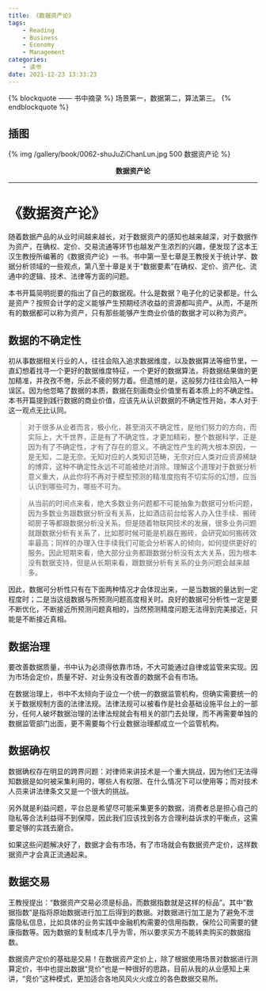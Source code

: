 ```yaml
---
title: 《数据资产论》
tags:
	- Reading
	- Business
	- Economy
	- Management
categories:
	- 读书
date: 2021-12-23 13:33:23
---
```


{% blockquote —— 书中摘录 %}
场景第一，数据第二，算法第三。
{% endblockquote %}

<!-- more -->

## 插图
{% img /gallery/book/0062-shuJuZiChanLun.jpg 500 数据资产论 %}
<p align="center"><b>数据资产论</b></p>

-----

# 《数据资产论》

随着数据产品的从业时间越来越长，对于数据资产的感知也越来越深，对于数据作为资产，在确权、定价、交易流通等环节也越发产生浓烈的兴趣，便发现了这本王汉生教授所编著的《数据资产论》一书。书中第一至七章是王教授关于统计学、数据分析领域的一些观点，第八至十章是关于“数据要素”在确权、定价、资产化、流通中的逻辑、技术、法律等方面的问题。

本书开篇简明扼要的指出了自己的数据观。什么是数据？电子化的记录都是。什么是资产？按照会计学的定义能够产生预期经济收益的资源都叫资产。从而，不是所有的数据都可以称为资产，只有那些能够产生商业价值的数据才可以称为资产。

## 数据的不确定性

初从事数据相关行业的人，往往会陷入追求数据维度，以及数据算法等细节里，一直幻想着找寻一个更好的数据维度特征，一个更好的数据算法，将数据结果做的更加精准，并孜孜不倦，乐此不疲的努力着。但遗憾的是，这般努力往往会陷入一种误区。因为他忽略了数据的本质，数据在刻画商业价值里有着本质上的不确定性。本书开篇提到践行数据的商业价值，应该先从认识数据的不确定性开始，本人对于这一观点无比认同。

>对于很多从业者而言，极小化，甚至消灭不确定性，是他们努力的方向，而实际上，大千世界，正是有了不确定性，才更加精彩，整个数据科学，正是因为有了不确定性，才有了存在的意义。不确定性产生的两大根本原因，一是无知，二是无奈。无知对应的人类知识范畴，无奈对应人类对应资源稀缺的博弈，这种不确定性永远不可能被绝对消除。理解这个道理对于数据分析意义重大，从此你将不再对于模型预测的精准度抱有不切实际的幻想，应当认识到哪些可为，哪些不可为。

>从当前的时间点来看，绝大多数业务问题都不可能抽象为数据可分析问题，因为多数业务跟数据分析没有关系，比如酒店前台给客人办入住手续、搬砖砌房子等都跟数据分析没关系。但是随着物联网技术的发展，很多业务问题就跟数据分析有关系了，比如那时候可能是机器在搬砖，会研究如何搬砖效率最高；同样的办理入住手续我们可能会分析客人的倾向，如何提供更好的服务。因此短期来看，绝大部分业务都跟数据分析没有太大关系，因为根本没有数据支持，但是从长期来看，跟数据分析有关系的业务问题会越来越多。

因此，数据可分析性只有在下面两种情况才会体现出来，一是当数据的量达到一定程度时；二是当这组数据与所预测问题高度相关时。良好的数据可分析性一定是要不断优化，不断接近所预测问题真相的，当然预测精度问题无法得到完美接近，只能是不断接近真相。

## 数据治理

要改善数据质量，书中认为必须得依靠市场，不大可能通过自律或监管来实现。因为市场会定价，质量不好、对业务没有改善的数据不会有市场。

在数据治理上，书中不太倾向于设立一个统一的数据监管机构，但确实需要统一的关于数据规制方面的法律法规。法律法规可以被看作是社会基础设施平台上的一部分，任何人破坏数据治理的法律法规就会有相关的部门去处理，而不再需要单独的数据监管部门出面，更不需要每个行业数据治理都成立一个监管机构。

## 数据确权

数据确权存在明显的跨界问题：对律师来讲技术是一个重大挑战，因为他们无法得知数据是如何被采集利用的，哪些人有权限、在什么情况下可以使用等；而对技术人员来讲法律条文又是一个很大的挑战。

另外就是利益问题，平台总是希望尽可能采集更多的数据，消费者总是担心自己的隐私等合法利益得不到保障，因此我们应该找到各方合理利益诉求的平衡点，这需要足够的实践去磨合。

如果这些问题解决好了，数据才会有市场，有了市场就会有数据资产定价，这样数据资产才会真正流通起来。

## 数据交易

王教授提出：“数据资产交易必须是标品，而数据指数就是这样的标品”。其中“数据指数”是指将原始数据进行加工后得到的数据。对数据进行加工是为了避免不泄露隐私信息，比如具体的业务实践中金融机构需要的信用指数，保险公司需要的健康指数等。因为数据的复制成本几乎为零，所以要求买方不能转卖购买的数据指数。

数据资产定价的基础是交易！在数据资产定价上，除了根据使用场景对数据进行测算定价，书中也提出数据“竞价”也是一种很好的思路，目前从我的从业感知上来讲，“竞价”这种模式，更加适合各地风风火火成立的各色数据交易所。

